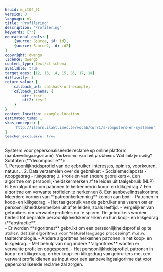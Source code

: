 ```yaml
---
hruid: m_ct04_01
version: 3
language: nl
title: "Profilering"
description: "Profilering"
keywords: [""]
educational_goals: [
    {source: Source, id: id}, 
    {source: Source2, id: id2}
]
copyright: dwengo
licence: dwengo
content_type: text/ct-schema
available: true
target_ages: [12, 13, 14, 15, 16, 17, 18]
difficulty: 3
return_value: {
    callback_url: callback-url-example,
    callback_schema: {
        att: test,
        att2: test2
    }
}
content_location: example-location
estimated_time: 1
skos_concepts: [
    'http://ilearn.ilabt.imec.be/vocab/curr1/s-computers-en-systemen'
]
teacher_exclusive: true
---
```


<context>
Systeem voor gepersonaliseerde reclame op online platform (aanbevelingsalgoritme). 
</div>
</context>
<decomposition>
Verkennen van het probleem. Wat heb je nodig? <br> Subtaken (**decompositie**):<br>
1. Persoonlijkheidsprofiel van de gebruiker: interesses, opinies, voorkeuren, natuur ... 
2. Data verzamelen over de gebruiker:
    - Socialemediaposts
    - Koopgedrag
    - Klikgedrag  
3. Profielen van andere gebruikers
4. Een algoritme om persoonlijkheidskenmerken af te leiden uit taalgebruik (NLP)
6. Een algoritme om patronen te herkennen in koop- en klikgedrag
7. Een algoritme om verwante profielen te herkennen  
8. Een aanbevelingsalgoritme 
</decomposition>
<patternRecognition>
    Meerdere vormen van **patroonherkenning** komen aan bod:
- Patronen in koop- en klikgedrag. 
- Het taalgebruik van de gebruiker analyseren om er persoonlijkheidskenmerken uit af te leiden, zoals leeftijd. 
- Vergelijken van gebruikers om verwante profielen op te sporen. 
</patternRecognition>
<abstraction>
De gebruikers worden herleid tot bepaalde persoonlijkheidskenmerken en hun koop- en klikgedrag (**abstractie**).<br>
</abstraction>
<algorithms>
- Er worden **algoritmes** gebruikt om een perssonlijkheidsprofiel op te stellen: dat zijn algoritmes voor *natural language processing*, m.a.w. taaltechnologie. 
- Andere algoritmes herkennen patronen in het koop- en klikgedrag.
- Met behulp van nog andere **algoritmes** worden er verwante profielen opgespoord. 
- Het persoonlijkheidsprofiel, patronen in koop- en klikgedrag, en het koop- en klikgedrag van gebruikers met een verwant profiel dienen als input voor een aanbevelingsalgoritme dat voor gepersonaliseerde reclame zal zorgen.<br>
</algorithms>
<implementation>
</implementation>

